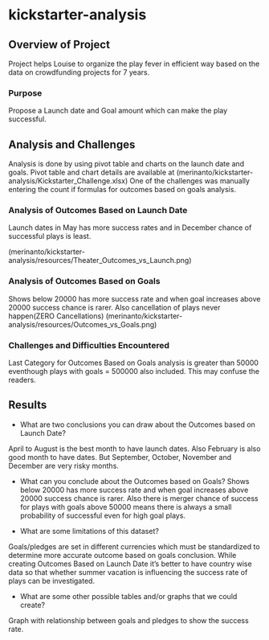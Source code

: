 # kickstarter-analysis

## Overview of Project

Project helps Louise to organize the play fever in efficient way based on the data on crowdfunding projects for 7 years.

### Purpose

Propose a Launch date and Goal amount which can make the play successful.
## Analysis and Challenges

Analysis is done by using pivot table and charts on the launch date and goals.
Pivot table and chart details are available at (merinanto/kickstarter-analysis/Kickstarter_Challenge.xlsx)
One of the challenges was manually entering the count if formulas for outcomes based on goals analysis.

### Analysis of Outcomes Based on Launch Date

Launch dates in May has more success rates and in December chance of successful plays is least.

(merinanto/kickstarter-analysis/resources/Theater_Outcomes_vs_Launch.png)

### Analysis of Outcomes Based on Goals

Shows below 20000 has more success rate and when goal increases above 20000 success chance is rarer.
Also cancellation of plays never happen(ZERO Cancellations)
(merinanto/kickstarter-analysis/resources/Outcomes_vs_Goals.png)

### Challenges and Difficulties Encountered

Last Category for Outcomes Based on Goals analysis is greater than 50000 eventhough plays with goals = 500000 also included.
This may confuse the readers.

## Results

- What are two conclusions you can draw about the Outcomes based on Launch Date?

April to August is the best month to have launch dates.
Also February is also good month to have dates. But September, October, November and December are very risky months.

- What can you conclude about the Outcomes based on Goals?
Shows below 20000 has more success rate and when goal increases above 20000 success chance is rarer.
Also there is merger chance of success for  plays with goals above 50000 means there is always a small probability of successful even for  high goal plays.

- What are some limitations of this dataset?

Goals/pledges are set in different currencies which must  be standardized to determine more accurate outcome based on goals conclusion.
While creating Outcomes Based on Launch Date it’s better to have country wise data so that whether summer vacation is influencing the success rate of plays can be investigated.

- What are some other possible tables and/or graphs that we could create?

Graph with relationship between goals and pledges to show the success rate.

